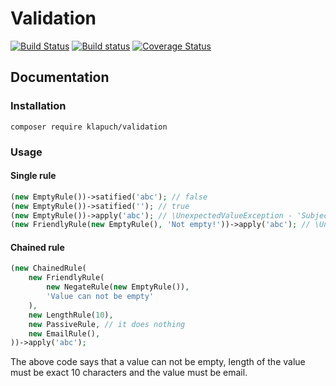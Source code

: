 # Validation
[![Build Status](https://travis-ci.org/klapuch/Validation.svg?branch=master)](https://travis-ci.org/klapuch/Validation)
[![Build status](https://ci.appveyor.com/api/projects/status/n6h16u8r04gh09o1?svg=true)](https://ci.appveyor.com/project/facedown/validation)
[![Coverage Status](https://coveralls.io/repos/github/klapuch/Validation/badge.svg?branch=master)](https://coveralls.io/github/klapuch/Validation?branch=master)

## Documentation
### Installation
`composer require klapuch/validation`
### Usage
#### Single rule
```php
(new EmptyRule())->satified('abc'); // false
(new EmptyRule())->satified(''); // true
(new EmptyRule())->apply('abc'); // \UnexpectedValueException - 'Subject is not empty'
(new FriendlyRule(new EmptyRule(), 'Not empty!'))->apply('abc'); // \UnexpectedValueException - 'Not empty!'
```
#### Chained rule
```php
(new ChainedRule(
	new FriendlyRule(
		new NegateRule(new EmptyRule()),
		'Value can not be empty'
	),
	new LengthRule(10),
	new PassiveRule, // it does nothing
	new EmailRule(),
))->apply('abc');
```
The above code says that a value can not be empty, length of the value must be exact 10 characters and the value must be email.